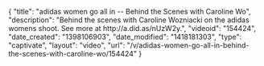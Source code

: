 {
    "title": "adidas women go all in -- Behind the Scenes with Caroline Wo",
    "description": "Behind the scenes with Caroline Wozniacki on the adidas womens shoot. See more at http:\/\/a.did.as\/nUzW2y.",
    "videoid": "154424",
    "date_created": "1398106903",
    "date_modified": "1418181303",
    "type": "captivate",
    "layout": "video",
    "url": "\/v\/adidas-women-go-all-in-behind-the-scenes-with-caroline-wo\/154424"
}